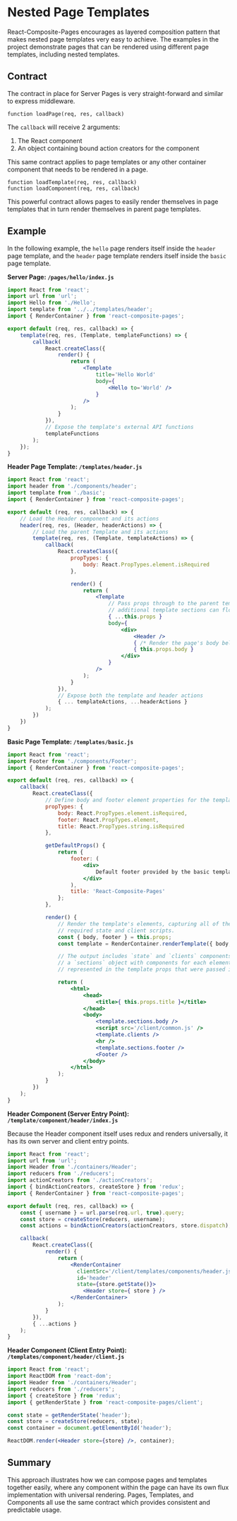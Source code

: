 # Nested Page Templates

React-Composite-Pages encourages as layered composition pattern that makes nested page templates very easy to achieve.  The examples in the project demonstrate pages that can be rendered using different page templates, including nested templates.

## Contract

The contract in place for Server Pages is very straight-forward and similar to express middleware.

```
function loadPage(req, res, callback)
```

The `callback` will receive 2 arguments:

1. The React component
1. An object containing bound action creators for the component

This same contract applies to page templates or any other container component that needs to be rendered in a page.

```
function loadTemplate(req, res, callback)
function loadComponent(req, res, callback)
```

This powerful contract allows pages to easily render themselves in page templates that in turn render themselves in parent page templates.

## Example

In the following example, the `hello` page renders itself inside the `header` page template, and the `header` page template renders itself inside the `basic` page template.

**Server Page: `/pages/hello/index.js`**

``` jsx
import React from 'react';
import url from 'url';
import Hello from './Hello';
import template from '../../templates/header';
import { RenderContainer } from 'react-composite-pages';

export default (req, res, callback) => {
    template(req, res, (Template, templateFunctions) => {
        callback(
            React.createClass({
                render() {
                    return (
                        <Template
                            title='Hello World'
                            body={
                                <Hello to='World' />
                            }
                        />
                    );
                }
            }),
            // Expose the template's external API functions
            templateFunctions
        );
    });
}
```

**Header Page Template: `/templates/header.js`**

```jsx
import React from 'react';
import header from './components/header';
import template from './basic';
import { RenderContainer } from 'react-composite-pages';

export default (req, res, callback) => {
    // Load the Header component and its actions
    header(req, res, (Header, headerActions) => {
        // Load the parent Template and its actions
        template(req, res, (Template, templateActions) => {
            callback(
                React.createClass({
                    propTypes: {
                        body: React.PropTypes.element.isRequired
                    },

                    render() {
                        return (
                            <Template
                                // Pass props through to the parent template so
                                // additional template sections can flow through
                                { ...this.props }
                                body={
                                    <div>
                                        <Header />
                                        { /* Render the page's body below the Header component */ }
                                        { this.props.body }
                                    </div>
                                }
                            />
                        );
                    }
                }),
                // Expose both the template and header actions
                { ... templateActions, ...headerActions }
            );
        })
    })
}
```

**Basic Page Template: `/templates/basic.js`**

``` jsx
import React from 'react';
import Footer from './components/Footer';
import { RenderContainer } from 'react-composite-pages';

export default (req, res, callback) => {
    callback(
        React.createClass({
            // Define body and footer element properties for the template
            propTypes: {
                body: React.PropTypes.element.isRequired,
                footer: React.PropTypes.element,
                title: React.PropTypes.string.isRequired
            },

            getDefaultProps() {
                return {
                    footer: (
                        <div>
                            Default footer provided by the basic template
                        </div>
                    ),
                    title: 'React-Composite-Pages'
                };
            },

            render() {
                // Render the template's elements, capturing all of the
                // required state and client scripts.
                const { body, footer } = this.props;
                const template = RenderContainer.renderTemplate({ body, footer });

                // The output includes `state` and `clients` components plus
                // a `sections` object with components for each element
                // represented in the template props that were passed in.

                return (
                    <html>
                        <head>
                            <title>{ this.props.title }</title>
                        </head>
                        <body>
                            <template.sections.body />
                            <script src='/client/common.js' />
                            <template.clients />
                            <hr />
                            <template.sections.footer />
                            <Footer />
                        </body>
                    </html>
                );
            }
        })
    );
}
```

**Header Component (Server Entry Point): `/template/component/header/index.js`**

Because the Header component itself uses redux and renders universally, it has its own server and client entry points.

``` jsx
import React from 'react';
import url from 'url';
import Header from './containers/Header';
import reducers from './reducers';
import actionCreators from './actionCreators';
import { bindActionCreators, createStore } from 'redux';
import { RenderContainer } from 'react-composite-pages';

export default (req, res, callback) => {
    const { username } = url.parse(req.url, true).query;
    const store = createStore(reducers, username);
    const actions = bindActionCreators(actionCreators, store.dispatch);

    callback(
        React.createClass({
            render() {
                return (
                    <RenderContainer
                      clientSrc='/client/templates/components/header.js'
                      id='header'
                      state={store.getState()}>
                        <Header store={ store } />
                    </RenderContainer>
                );
            }
        }),
        { ...actions }
    );
}
```

**Header Component (Client Entry Point): `/templates/component/header/client.js`**

``` jsx
import React from 'react';
import ReactDOM from 'react-dom';
import Header from './containers/Header';
import reducers from './reducers';
import { createStore } from 'redux';
import { getRenderState } from 'react-composite-pages/client';

const state = getRenderState('header');
const store = createStore(reducers, state);
const container = document.getElementById('header');

ReactDOM.render(<Header store={store} />, container);
```

## Summary

This approach illustrates how we can compose pages and templates together easily, where any component within the page can have its own flux implementation with universal rendering.  Pages, Templates, and Components all use the same contract which provides consistent and predictable usage.
